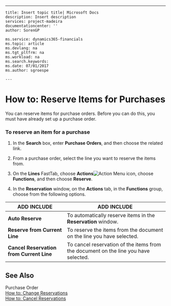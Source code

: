 ---
    title: Insert topic title| Microsoft Docs
    description: Insert description
    services: project-madeira
    documentationcenter: ''
    author: SorenGP

    ms.service: dynamics365-financials
    ms.topic: article
    ms.devlang: na
    ms.tgt_pltfrm: na
    ms.workload: na
    ms.search.keywords:
    ms.date: 07/01/2017
    ms.author: sgroespe

    ---
# How to: Reserve Items for Purchases
You can reserve items for purchase orders. Before you can do this, you must have already set up a purchase order.  
  
### To reserve an item for a purchase  
  
1.  In the **Search** box, enter **Purchase Orders**, and then choose the related link.  
  
2.  From a purchase order, select the line you want to reserve the items from.  
  
3.  On the **Lines** FastTab, choose **Actions**![Action Menu icon](../DesignAndEngineering/media/actionmenuicon.png "actionMenuIcon"), choose **Functions**, and then choose **Reserve**.  
  
4.  In the **Reservation** window, on the **Actions** tab, in the **Functions** group, choose from the following options.  
  
|ADD INCLUDE<!--[!INCLUDE[bp_tableoption](../ApplicationDesign/includes/bp_tableoption_md.md)]-->|ADD INCLUDE<!--[!INCLUDE[bp_tabledescription](../ApplicationDesign/includes/bp_tabledescription_md.md)]-->|  
|----------------------------------|---------------------------------------|  
|**Auto Reserve**|To automatically reserve items in the **Reservation** window.|  
|**Reserve from Current Line**|To reserve the items from the document on the line you have selected.|  
|**Cancel Reservation from Current Line**|To cancel reservation of the items from the document on the line you have selected.|  
  
## See Also  
 Purchase Order   
 [How to: Change Reservations](../Sales/how-to-change-reservations.md)   
 [How to: Cancel Reservations](../Sales/how-to-cancel-reservations.md)